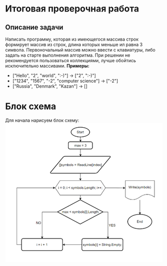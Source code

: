 # Итоговая проверочная работа

## Описание задачи

Написать программу, которая из имеющегося массива строк формирует массив из строк, длина которых меньше ил равна 3 символа. Первоночальный массив можно ввести с клавиатуры, либо задать на старте выполнения алгоритма. При решении не рекомендуется пользоваться коллекциями, лучше обойтись исключительно массивами.
__Примеры:__ 
* ["Hello", "2", "world", ":-)"] -> ["2", ":-)"]
* ["1234", "1567", "-2", "computer science"] -> ["-2"]
* ["Russia", "Denmark", "Kazan"] -> []

# **Блок схема**
Для начала нарисуем блок схему:
![Задача](BlockDiagram.jpg)



